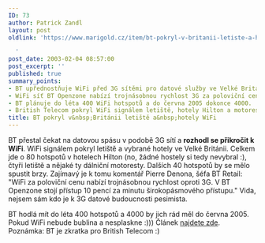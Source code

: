 ```yaml
---
ID: 73
author: Patrick Zandl
layout: post
oldlink: 'https://www.marigold.cz/item/bt-pokryl-v-britanii-letiste-a-hotely-wifi

  '
post_date: 2003-02-04 08:57:00
post_excerpt: ''
published: true
summary_points:
- BT upřednostňuje WiFi před 3G sítěmi pro datové služby ve Velké Británii.
- WiFi síť BT Openzone nabízí trojnásobnou rychlost 3G za poloviční cenu.
- BT plánuje do léta 400 WiFi hotspotů a do června 2005 dokonce 4000.
- British Telecom pokryl WiFi signálem letiště, hotely Hilton a motoresty.
title: BT pokryl v&nbsp;Británii letiště a&nbsp;hotely WiFi
---
```


<p>
BT přestal čekat na datovou spásu v podobě 3G sítí a <STRONG>rozhodl se přikročit k WiFi</STRONG>. WiFi signálem pokryl letiště a vybrané hotely ve Velké Británii. Celkem jde o 80 hotspotů v hotelech Hilton (no, žádné hostely si tedy nevybral :), čtyři letiště a nějaké ty dálniční motoresty. Dalších 40 hotspotů by se mělo spustit brzy. Zajímavý je k tomu komentář Pierre Denona, šéfa BT Retail: "WiFi za poloviční cenu nabízí trojnásobnou rychlost oproti 3G. V BT Openzone stojí přístup 10 pencí za minutu širokopásmového přístupu." Vida, nejsem sám kdo je k 3G datové budoucnosti pesimista. </p>

<p>
BT hodlá mít do léta 400 hotspotů a 4000 by jich rád měl do června 2005. Pokud WiFi nebude bublina a nesplaskne :))) Článek <A href="http://www.m-travel.com/30203.shtml" target=_blank>najdete zde</A>. Poznámka: BT je zkratka pro British Telecom :)</p>